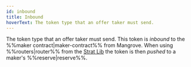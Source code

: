 ```yaml
---
id: inbound
title: Inbound
hoverText: The token type that an offer taker must send.
---
```


The token type that an offer taker must send. This token is _inbound_ to the %%maker contract|maker-contract%% from Mangrove. When using %%routers|router%% from the [Strat Lib](../strat-lib/README.md) the token is then _pushed_ to a maker's %%reserve|reserve%%.
